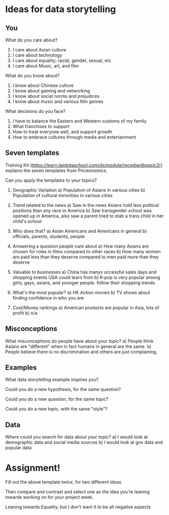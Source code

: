 # Ideas for data storytelling

## You

What do you care about? 
1. I care about Asian culture
2. I care about technology
3. I care about equality; racial, gender, sexual, etc
4. I care about Music, art, and film


What do you know about?
1. I know about Chinese culture
2. I know about gaming and networking
3. I know about social norms and prejudices
4. I know about music and various film genres


What decisions do you face?
1. I have to balance the Eastern and Western customs of my family
2. What franchises to support 
3. How to treat everyone well, and support growth
4. How to embrace cultures through media and entertainment 


## Seven templates

Training Kit (https://learn.lambdaschool.com/ds/module/recedjanlbpqxic2r) explains the seven templates from Priceonomics.

Can you apply the templates to your topics? 

1. Geographic Variation
a) Population of Asians in various cities
b) Population of cultural minorities in various cities

2. Trend related to the news
a) Saw in the news Asians hold less political positions than any race in America
b) Saw transgender school was opened up in America, also saw a parent tried to stab a trans child in her child's school


3. Who does that?
a) Asian Americans and Americans in general
b) officials, parents, students, people

4. Answering a question people care about
a) How many Asians are chosen for roles in films compared to other races
b) How many women are paid less than they deserve compared to men paid more than they deserve


5. Valuable to businesses
a) China has manys uccessful sales days and shopping events USA could learn from
b) K-pop is very popular among girls, gays, asians, and younger people. follow their shopping trends 


6. What's the most popular?
a) HK Action movies
b) TV shows about finding confidence in who you are

7. Cost/Money rankings
a) American products are popular in Asia, lots of profit
b) n/a
## Misconceptions

What misconceptions do people have about your topic?
a) People think Asians are "different" when in fact humans in general are the same.
b) People believe there is no discrimination and others are just complaining. 

## Examples

What data storytelling example inspires you?


Could you do a new hypothesis, for the same question?


Could you do a new question, for the same topic?


Could you do a new topic, with the same "style"?


## Data

Where could you search for data about your topic?
a) I would look at demographic data and social media sources
b) I would look at gov data and popular data


# Assignment!

Fill out the above template *twice*, for two different ideas.

Then compare and contrast and select one as the idea you're leaning towards
working on for your project week.

Leaning towards Equality, but I don't want it to be all negative aspects 
